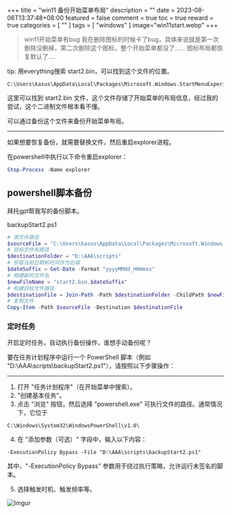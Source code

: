 +++
title = "win11 备份开始菜单布局"
description = ""
date = 2023-08-06T13:37:48+08:00
featured = false
comment = true
toc = true
reward = true
categories = [
  ""
]
tags = [
  "windows"
]
image="win11start.webp"
+++

> win11开始菜单有bug 我在删除图标的时候卡了bug，具体来说就是第一次删除没删掉，第二次删除这个图标，整个开始菜单都没了…… 图标布局都恢复默认了….

tip: 用everything搜索 start2.bin，可以找到这个文件的位置。

```
C:\Users\kasus\AppData\Local\Packages\Microsoft.Windows.StartMenuExperienceHost_cw5n1h2txyewy\LocalState
```

这里可以找到 start2.bin 文件，这个文件存储了开始菜单的布局信息，经过我的尝试，这个二进制文件根本看不懂。

可以通过备份这个文件来备份开始菜单布局。

---

如果想要恢复备份，就需要替换文件，然后重启explorer进程。

在powershell中执行以下命令重启explorer：

```ps1
Stop-Process -Name explorer
```

## powershell脚本备份
拜托gpt帮我写的备份脚本。

backupStart2.ps1

```ps1
# 源文件路径
$sourceFile = "C:\Users\kasus\AppData\Local\Packages\Microsoft.Windows.StartMenuExperienceHost_cw5n1h2txyewy\LocalState\start2.bin"
# 目标文件夹路径
$destinationFolder = "D:\AAA\scripts"
# 获取当前日期和时间作为后缀
$dateSuffix = Get-Date -Format "yyyyMMdd_HHmmss"
# 构建新的文件名
$newFileName = "start2.bin.$dateSuffix"
# 构建目标文件路径
$destinationFile = Join-Path -Path $destinationFolder -ChildPath $newFileName
# 复制文件
Copy-Item -Path $sourceFile -Destination $destinationFile

```

### 定时任务

开启定时任务，自动执行备份操作，谁想手动备份呢？

要在任务计划程序中运行一个 PowerShell 脚本（例如 "D:\AAA\scripts\backupStart2.ps1"），请按照以下步骤操作：

---

1. 打开 "任务计划程序"（在开始菜单中搜索）。
2. "创建基本任务"。
3. 点击 "浏览" 按钮，然后选择 "powershell.exe" 可执行文件的路径。通常情况下，它位于 

```
C:\Windows\System32\WindowsPowerShell\v1.0\
```

4. 在 "添加参数（可选）" 字段中，输入以下内容：

```
-ExecutionPolicy Bypass -File "D:\AAA\scripts\backupStart2.ps1"
```

其中，"-ExecutionPolicy Bypass" 参数用于绕过执行策略，允许运行未签名的脚本。

5. 选择触发时机、触发频率等。

![Imgur](https://i.imgur.com/LNel5NV.png)